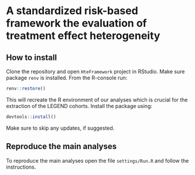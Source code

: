 # A standardized risk-based framework the evaluation of treatment effect heterogeneity

## How to install

Clone the repository and open `HteFramework` project in RStudio. Make sure
package `renv` is installed. From the R-console run:

```r
renv::restore()
```
This will recreate the R environment of our analyses which is crucial for the
extraction of the LEGEND cohorts. Install the package using:

```r
devtools::install()
```
Make sure to skip any updates, if suggested.


## Reproduce the main analyses

To reproduce the main analyses open the file `settings/Run.R` and follow the
instructions.
